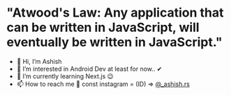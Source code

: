 # "Atwood's Law: Any application that can be written in JavaScript, will eventually be written in JavaScript."
- 👋 Hi, I’m Ashish
- 👀 I’m interested in Android Dev at least for now.. ✔
- 🌱 I’m currently learning Next.js 😉
- 📫 How to reach me 👀 const instagram = (ID) => [@_ashish.rs](https://www.instagram.com/_ashish.rs/)

<!---
ashish757/ashish757 is a ✨ special ✨ repository because its `README.md` (this file) appears on your GitHub profile.
You can click the Preview link to take a look at your changes.
--->
